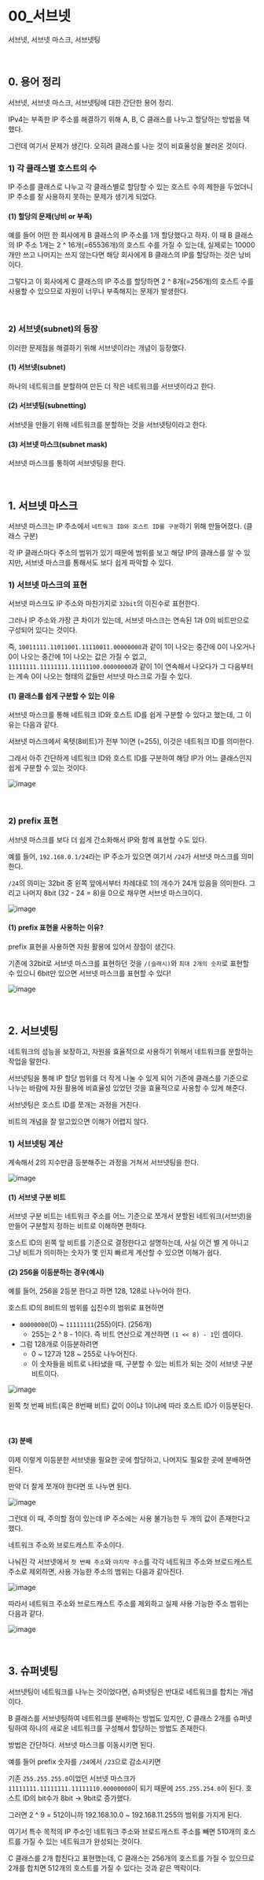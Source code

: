 # 00_서브넷

서브넷, 서브넷 마스크, 서브넷팅

<br>

## 0. 용어 정리

서브넷, 서브넷 마스크, 서브넷팅에 대한 간단한 용어 정리.

IPv4는 부족한 IP 주소를 해결하기 위해 A, B, C 클래스를 나누고 할당하는 방법을 택했다.

그런데 여기서 문제가 생긴다. 오히려 클래스를 나눈 것이 비효율성을 불러온 것이다.

### 1) 각 클래스별 호스트의 수

IP 주소를 클래스로 나누고 각 클래스별로 할당할 수 있는 호스트 수의 제한을 두었더니 IP 주소를 잘 사용하지 못하는 문제가 생기게 되었다.

#### (1) 할당의 문제(낭비 or 부족)

예를 들어 어떤 한 회사에게 B 클래스의 IP 주소를 1개 할당했다고 하자. 이 때 B 클래스의 IP 주소 1개는 2 ^ 16개(=65536개)의 호스트 수를 가질 수 있는데, 실제로는 10000개만 쓰고 나머지는 쓰지 않는다면 해당 회사에게 B 클래스의 IP를 할당하는 것은 낭비이다.

그렇다고 이 회사에게 C 클래스의 IP 주소를 할당하면 2 ^ 8개(=256개)의 호스트 수를 사용할 수 있으므로 자원이 너무나 부족해지는 문제가 발생한다.

<br>

### 2) 서브넷(subnet)의 등장

이러한 문제점을 해결하기 위해 서브넷이라는 개념이 등장했다.

#### (1) 서브넷(subnet)

하나의 네트워크를 분할하여 만든 더 작은 네트워크를 서브넷이라고 한다.

#### (2) 서브넷팅(subnetting)

서브넷을 만들기 위해 네트워크를 분할하는 것을 서브넷팅이라고 한다.

#### (3) 서브넷 마스크(subnet mask)

서브넷 마스크를 통하여 서브넷팅을 한다.

<br>

## 1. 서브넷 마스크

서브넷 마스크는 IP 주소에서 `네트워크 ID와 호스트 ID를 구분`하기 위해 만들어졌다. (클래스 구분)

각 IP 클래스마다 주소의 범위가 있기 때문에 범위를 보고 해당 IP의 클래스를 알 수 있지만, 서브넷 마스크를 통해서도 보다 쉽게 파악할 수 있다.

### 1) 서브넷 마스크의 표현

서브넷 마스크도 IP 주소와 마찬가지로 `32bit`의 이진수로 표현한다.

그러나 IP 주소와 가장 큰 차이가 있는데, 서브넷 마스크는 연속된 1과 0의 비트만으로 구성되어 있다는 것이다.

즉, `10011111.11011001.11110011.00000000`과 같이 1이 나오는 중간에 0이 나오거나 0이 나오는 중간에 1이 나오는 값은 가질 수 없고, `11111111.11111111.11111100.00000000`과 같이 1이 연속해서 나오다가 그 다음부터는 계속 0이 나오는 형태의 값들만 서브넷 마스크로 가질 수 있다.

#### (1) 클래스를 쉽게 구분할 수 있는 이유

서브넷 마스크를 통해 네트워크 ID와 호스트 ID를 쉽게 구분할 수 있다고 했는데, 그 이유는 다음과 같다.

서브넷 마스크에서 옥텟(8비트)가 전부 1이면 (=255), 이것은 네트워크 ID를 의미한다.

그래서 아주 간단하게 네트워크 ID와 호스트 ID를 구분하여 해당 IP가 어느 클래스인지 쉽게 구분할 수 있는 것이다.

![image](https://github.com/siwon-park/cs-study-for-interview/assets/93081720/a781507a-7b70-4ac3-a56c-fc4786386254)

<br>

### 2) prefix 표현

서브넷 마스크를 보다 더 쉽게 간소화해서 IP와 함께 표현할 수도 있다.

예를 들어, `192.168.0.1/24`라는 IP 주소가 있으면 여기서 `/24`가 서브넷 마스크를 의미한다.

`/24`의 의미는 32bit 중 왼쪽 앞에서부터 차례대로 1의 개수가 24개 있음을 의미한다. 그리고 나머지 8bit (32 - 24 = 8)을 0으로 채우면 서브넷 마스크이다.

![image](https://github.com/siwon-park/cs-study-for-interview/assets/93081720/3c33fbd0-5b4a-458e-8dc3-df358e1d8ca7)

#### (1) prefix 표현을 사용하는 이유?

prefix 표현을 사용하면 자원 활용에 있어서 장점이 생긴다.

기존에 32bit로 서브넷 마스크를 표현하던 것을 `/(슬래시)`와 `최대 2개의 숫자`로 표현할 수 있으니 6bit만 있으면 서브넷 마스크를 표현할 수 있다!

![image](https://github.com/siwon-park/cs-study-for-interview/assets/93081720/44b8face-819d-4752-bdca-68a38cb66e81)

<br>

## 2. 서브넷팅

네트워크의 성능을 보장하고, 자원을 효율적으로 사용하기 위해서 네트워크를 분할하는 작업을 말한다.

서브넷팅을 통해 IP 할당 범위를 더 작게 나눌 수 있게 되어 기존에 클래스를 기준으로 나누는 바람에 자원 활용에 비효율성 있었던 것을 효율적으로 사용할 수 있게 해준다.

서브넷팅은 호스트 ID를 쪼개는 과정을 거친다.

비트의 개념을 잘 알고있으면 이해가 어렵지 않다.

### 1) 서브넷팅 계산

계속해서 2의 지수만큼 등분해주는 과정을 거쳐서 서브넷팅을 한다.

 ![image](https://github.com/siwon-park/cs-study-for-interview/assets/93081720/9a7482af-6d3b-436c-921d-10d8945ee44c)

#### (1) 서브넷 구분 비트

서브넷 구분 비트는 네트워크 주소를 어느 기준으로 쪼개서 분할된 네트워크(서브넷)을 만들어 구분할지 정하는 비트로 이해하면 편하다.

호스트 ID의 왼쪽 앞 비트를 기준으로 결정한다고 설명하는데, 사실 이건 별 게 아니고 그냥 비트가 의미하는 숫자가 몇 인지 빠르게 계산할 수 있으면 이해가 쉽다.

#### (2) 256을 이등분하는 경우(예시)

예를 들어, 256을 2등분 한다고 하면 128, 128로 나누어야 한다.

호스트 ID의 8비트의 범위를 십진수의 범위로 표현하면

- `00000000`(0) ~ `11111111`(255)이다. (256개)
  - 255는 2 ^ 8 - 1이다. 즉 비트 연산으로 계산하면 `(1 << 8) - 1`인 셈이다.
- 그럼 128개로 이등분하려면
  - 0 ~ 127과 128 ~ 255로 나누어진다.
  - 이 숫자들을 비트로 나타냈을 때, 구분할 수 있는 비트가 되는 것이 서브넷 구분 비트이다.

![image](https://github.com/siwon-park/cs-study-for-interview/assets/93081720/7df52244-eb59-41d6-a302-ae5561c9e124)

왼쪽 첫 번째 비트(혹은 8번째 비트) 값이 0이냐 1이냐에 따라 호스트 ID가 이등분된다.

<br>

#### (3) 분배

이제 이렇게 이등분한 서브넷을 필요한 곳에 할당하고, 나머지도 필요한 곳에 분배하면 된다.

만약 더 잘게 쪼개야 한다면 또 나누면 된다.

![image](https://github.com/siwon-park/cs-study-for-interview/assets/93081720/f6ed4ae8-4c1b-4b6f-b616-5730120470aa)

그런데 이 때, 주의할 점이 있는데 IP 주소에는 사용 불가능한 두 개의 값이 존재한다고 했다.

네트워크 주소와 브로드캐스트 주소이다.

나눠진 각 서브넷에서 `첫 번째 주소`와 `마지막 주소`를 각각 네트워크 주소와 브로드캐스트 주소로 제외하면, 사용 가능한 주소의 범위는 다음과 같아진다.

![image](https://github.com/siwon-park/cs-study-for-interview/assets/93081720/165c390c-9305-4da9-928b-16744a33cf1f)

따라서 네트워크 주소와 브로드캐스트 주소를 제외하고 실제 사용 가능한 주소 범위는 다음과 같다.

![image](https://github.com/siwon-park/cs-study-for-interview/assets/93081720/25a4531b-b5ed-4422-8d21-8396ae25c9d6)

<br>

## 3. 슈퍼넷팅

서브넷팅이 네트워크를 나누는 것이었다면, 슈퍼넷팅은 반대로 네트워크를 합치는 개념이다.

B 클래스를 서브넷팅하여 네트워크를 분배하는 방법도 있지만, C 클래스 2개를 슈퍼넷팅하여 하나의 새로운 네트워크를 구성해서 할당하는 방법도 존재한다.

방법은 간단하다. 서브넷 마스크를 이동시키면 된다.

예를 들어 prefix 숫자를 `/24`에서 `/23`으로 감소시키면

기존 `255.255.255.0`이었던 서브넷 마스크가 `11111111.11111111.11111110.00000000`이 되기 때문에 `255.255.254.0`이 된다. 호스트 ID의 bit수가 8bit → 9bit로 증가했다.

그러면 2 ^ 9 = 512이니까 192.168.10.0 ~ 192.168.11.255의 범위를 가지게 된다.

여기서 특수 목적의 IP 주소인 네트워크 주소와 브로드캐스트 주소를 빼면 510개의 호스트를 가질 수 있는 네트워크가 완성되는 것이다.

C 클래스를 2개 합친다고 표현했는데, C 클래스는 256개의 호스트를 가질 수 있으므로 2개를 합치면 512개의 호스트를 가질 수 있다는 것과 같은 맥락이다.



